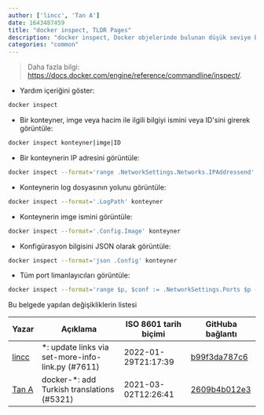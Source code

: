 ```yaml
---
author: ['lincc', 'Tan A']
date: 1643487459
title: "docker inspect, TLDR Pages"
description: "docker inspect, Docker objelerinde bulunan düşük seviye bilgiyi gösterir."
categories: "common"
---
```

> Daha fazla bilgi: <https://docs.docker.com/engine/reference/commandline/inspect/>.

- Yardım içeriğini göster:

```bash
docker inspect
```

- Bir konteyner, imge veya hacim ile ilgili bilgiyi ismini veya ID'sini girerek görüntüle:

```bash
docker inspect konteyner|imge|ID
```

- Bir konteynerin IP adresini görüntüle:

```bash
docker inspect --format='range .NetworkSettings.Networks.IPAddressend' konteyner
```

- Konteynerin log dosyasının yolunu görüntüle:

```bash
docker inspect --format='.LogPath' konteyner
```

- Konteynerin imge ismini görüntüle:

```bash
docker inspect --format='.Config.Image' konteyner
```

- Konfigürasyon bilgisini JSON olarak görüntüle:

```bash
docker inspect --format='json .Config' konteyner
```

- Tüm port limanlayıcıları görüntüle:

```bash
docker inspect --format='range $p, $conf := .NetworkSettings.Ports $p -> (index $conf 0).HostPort end' konteyner
```
Bu belgede yapılan değişikliklerin listesi


Yazar | Açıklama | ISO 8601 tarih biçimi | GitHuba bağlantı
------|-----|-----|-----
[lincc](mailto:46962923+blueskyson@users.noreply.github.com) | *: update links via set-more-info-link.py (#7611) | 2022-01-29T21:17:39 | [b99f3da787c6](https://github.com/tldr-pages/tldr/commit/b99f3da787c6f43a545b9cb5ebd8265b1367fbc4)
[Tan A](mailto:40173707+Yutyo@users.noreply.github.com) | docker-*: add Turkish translations (#5321) | 2021-03-02T12:26:41 | [2609b4b012e3](https://github.com/tldr-pages/tldr/commit/2609b4b012e3a528f8cc86201956fab27c7f72b2)

